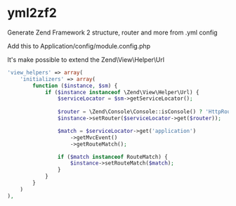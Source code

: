 yml2zf2
=======

Generate Zend Framework 2 structure, router and more from .yml config


Add this to Application/config/module.config.php

It's make possible to extend the Zend\View\Helper\Url 

```php
'view_helpers' => array(
    'initializers' => array(
        function ($instance, $sm) {
            if ($instance instanceof \Zend\View\Helper\Url) {
                $serviceLocator = $sm->getServiceLocator();
                
                $router = \Zend\Console\Console::isConsole() ? 'HttpRouter' : 'Router';
                $instance->setRouter($serviceLocator->get($router));

                $match = $serviceLocator->get('application')
                    ->getMvcEvent()
                    ->getRouteMatch();

                if ($match instanceof RouteMatch) {
                    $instance->setRouteMatch($match);
                }
            }
        }
    )
),
```
